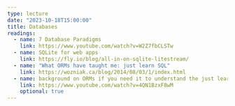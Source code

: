 ```yaml
---
type: lecture
date: "2023-10-18T15:00:00"
title: Databases
readings:
  - name: 7 Database Paradigms
    link: https://www.youtube.com/watch?v=W2Z7fbCLSTw
  - name: SQLite for web apps
    link: https://fly.io/blog/all-in-on-sqlite-litestream/
  - name: "What ORMs have taught me: just learn SQL"
    link: https://wozniak.ca/blog/2014/08/03/1/index.html
  - name: background on ORMs if you need it to understand the just learn SQL article
    link: https://www.youtube.com/watch?v=4QN1BzxF8wM
    optional: true
---
```

